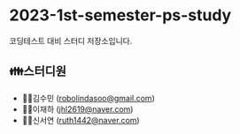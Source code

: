 # 2023-1st-semester-ps-study
코딩테스트 대비 스터디 저장소입니다.

## 👪스터디원

- 🧑‍💻김수민 ([robolindasoo@gmail.com](mailto:robolindasoo@gmail.com))
- 🧑‍💻이재하 ([jhl2619@naver.com](mailto:jhl2619@naver.com))
- 🧑‍💻신서연 ([ruth1442@naver.com](mailto:ruth1442@naver.com))
